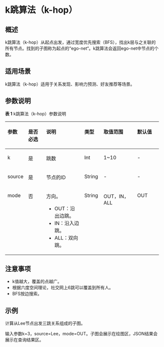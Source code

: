 # k跳算法（k-hop）<a name="ges_01_0034"></a>

## 概述<a name="section204471932366"></a>

k跳算法（k-hop）从起点出发，通过宽度优先搜索（BFS），找出k层与之关联的所有节点。找到的子图称为起点的“ego-net“。k跳算法会返回ego-net中节点的个数。

## 适用场景<a name="section5149232895640"></a>

k跳算法（k-hop）适用于关系发现、影响力预测、好友推荐等场景。

## 参数说明<a name="section18154105319710"></a>

**表 1**  k跳算法（k-hop）参数说明

<a name="table9438140783"></a>
<table><thead align="left"><tr id="row104385017818"><th class="cellrowborder" valign="top" width="12%" id="mcps1.2.7.1.1"><p id="p164384014819"><a name="p164384014819"></a><a name="p164384014819"></a>参数</p>
</th>
<th class="cellrowborder" valign="top" width="12%" id="mcps1.2.7.1.2"><p id="p143812016818"><a name="p143812016818"></a><a name="p143812016818"></a>是否必选</p>
</th>
<th class="cellrowborder" valign="top" width="25.15%" id="mcps1.2.7.1.3"><p id="p070711912812"><a name="p070711912812"></a><a name="p070711912812"></a>说明</p>
</th>
<th class="cellrowborder" valign="top" width="12.520000000000001%" id="mcps1.2.7.1.4"><p id="p6151173011175"><a name="p6151173011175"></a><a name="p6151173011175"></a>类型</p>
</th>
<th class="cellrowborder" valign="top" width="22.33%" id="mcps1.2.7.1.5"><p id="p4438901986"><a name="p4438901986"></a><a name="p4438901986"></a>取值范围</p>
</th>
<th class="cellrowborder" valign="top" width="16%" id="mcps1.2.7.1.6"><p id="p29310607141819"><a name="p29310607141819"></a><a name="p29310607141819"></a>默认值</p>
</th>
</tr>
</thead>
<tbody><tr id="row7439180683"><td class="cellrowborder" valign="top" width="12%" headers="mcps1.2.7.1.1 "><p id="p1143990987"><a name="p1143990987"></a><a name="p1143990987"></a>k</p>
</td>
<td class="cellrowborder" valign="top" width="12%" headers="mcps1.2.7.1.2 "><p id="p82629131588"><a name="p82629131588"></a><a name="p82629131588"></a>是</p>
</td>
<td class="cellrowborder" valign="top" width="25.15%" headers="mcps1.2.7.1.3 "><p id="p443910016812"><a name="p443910016812"></a><a name="p443910016812"></a>跳数</p>
</td>
<td class="cellrowborder" valign="top" width="12.520000000000001%" headers="mcps1.2.7.1.4 "><p id="p131511230151712"><a name="p131511230151712"></a><a name="p131511230151712"></a>Int</p>
</td>
<td class="cellrowborder" valign="top" width="22.33%" headers="mcps1.2.7.1.5 "><p id="p5439601785"><a name="p5439601785"></a><a name="p5439601785"></a>1~10</p>
</td>
<td class="cellrowborder" valign="top" width="16%" headers="mcps1.2.7.1.6 "><p id="p25348953141819"><a name="p25348953141819"></a><a name="p25348953141819"></a>-</p>
</td>
</tr>
<tr id="row144392001589"><td class="cellrowborder" valign="top" width="12%" headers="mcps1.2.7.1.1 "><p id="p543916014814"><a name="p543916014814"></a><a name="p543916014814"></a>source</p>
</td>
<td class="cellrowborder" valign="top" width="12%" headers="mcps1.2.7.1.2 "><p id="p11262161310820"><a name="p11262161310820"></a><a name="p11262161310820"></a>是</p>
</td>
<td class="cellrowborder" valign="top" width="25.15%" headers="mcps1.2.7.1.3 "><p id="p104392003812"><a name="p104392003812"></a><a name="p104392003812"></a>节点的ID</p>
</td>
<td class="cellrowborder" valign="top" width="12.520000000000001%" headers="mcps1.2.7.1.4 "><p id="p17152163017175"><a name="p17152163017175"></a><a name="p17152163017175"></a>String</p>
</td>
<td class="cellrowborder" valign="top" width="22.33%" headers="mcps1.2.7.1.5 "><p id="p143915011811"><a name="p143915011811"></a><a name="p143915011811"></a>-</p>
</td>
<td class="cellrowborder" valign="top" width="16%" headers="mcps1.2.7.1.6 "><p id="p39999332141819"><a name="p39999332141819"></a><a name="p39999332141819"></a>-</p>
</td>
</tr>
<tr id="row10862634141528"><td class="cellrowborder" valign="top" width="12%" headers="mcps1.2.7.1.1 "><p id="p7458176141528"><a name="p7458176141528"></a><a name="p7458176141528"></a>mode</p>
</td>
<td class="cellrowborder" valign="top" width="12%" headers="mcps1.2.7.1.2 "><p id="p132526141528"><a name="p132526141528"></a><a name="p132526141528"></a>否</p>
</td>
<td class="cellrowborder" valign="top" width="25.15%" headers="mcps1.2.7.1.3 "><p id="p10734685141528"><a name="p10734685141528"></a><a name="p10734685141528"></a>方向。</p>
<a name="ul61647365181433"></a><a name="ul61647365181433"></a><ul id="ul61647365181433"><li>OUT：沿出边跳。</li><li>IN：沿入边跳。</li><li>ALL：双向跳。</li></ul>
</td>
<td class="cellrowborder" valign="top" width="12.520000000000001%" headers="mcps1.2.7.1.4 "><p id="p515263051719"><a name="p515263051719"></a><a name="p515263051719"></a>String</p>
</td>
<td class="cellrowborder" valign="top" width="22.33%" headers="mcps1.2.7.1.5 "><p id="p64203189141528"><a name="p64203189141528"></a><a name="p64203189141528"></a>OUT，IN，ALL</p>
</td>
<td class="cellrowborder" valign="top" width="16%" headers="mcps1.2.7.1.6 "><p id="p18720472141819"><a name="p18720472141819"></a><a name="p18720472141819"></a>OUT</p>
</td>
</tr>
</tbody>
</table>

## 注意事项<a name="section3956161017109"></a>

-   k值越大，覆盖的点越广。
-   根据六度空间理论，社交网上6跳可以覆盖到所有人。
-   BFS按边搜索。

## 示例<a name="section9539286457"></a>

计算从Lee节点出发三跳关系组成的子图。

输入参数k=3，source=Lee，mode=OUT。子图会展示在绘图区，JSON结果会展示在查询结果区。

